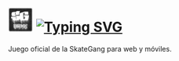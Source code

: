 # <img src="https://github.com/Mr-TechX/SkateGang-Game/blob/Main/img/bn2.png?raw=true" width="50px"> [![Typing SVG](https://readme-typing-svg.herokuapp.com?color=%23CDCDCD&size=25&lines=SkateGang+%7C+Game;Code+%7C+Project)](https://git.io/typing-svg) <br>
Juego oficial de la SkateGang para web y móviles. 
